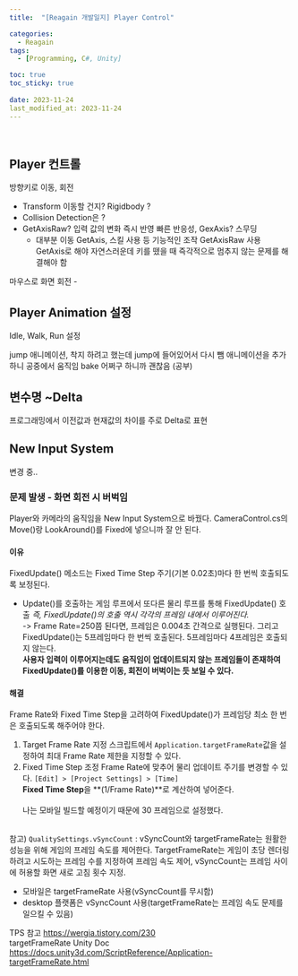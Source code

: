 ```yaml
---
title:  "[Reagain 개발일지] Player Control"

categories:
  - Reagain
tags:
  - [Programming, C#, Unity]

toc: true
toc_sticky: true
 
date: 2023-11-24
last_modified_at: 2023-11-24
---
```

<br>

## Player 컨트롤

방향키로 이동, 회전
 - Transform 이동할 건지? Rigidbody ?
 - Collision Detection은 ?
 - GetAxisRaw? 입력 값의 변화 즉시 반영 빠른 반응성, GexAxis? 스무딩
    - 대부분 이동 GetAxis, 스킬 사용 등 기능적인 조작 GetAxisRaw 사용
GetAxis로 해야 자연스러운데 키를 뗐을 때 즉각적으로 멈추지 않는 문제를 해결해야 함

마우스로 화면 회전 - 

## Player Animation 설정

Idle, Walk, Run 설정

jump 애니메이션, 착지 하려고 했는데 jump에 들어있어서 다시 뺌
애니메이션을 추가하니 공중에서 움직임 bake 어쩌구 하니까 괜찮음 (공부)

## 변수명 ~Delta

프로그래밍에서 이전값과 현재값의 차이를 주로 Delta로 표현

## New Input System
변경 중..
### 문제 발생 - 화면 회전 시 버벅임
Player와 카메라의 움직임을 New Input System으로 바꿨다.
CameraControl.cs의 Move()랑 LookAround()를 Fixed에 넣으니까 잘 안 된다.

#### 이유
FixedUpdate() 메소드는 Fixed Time Step 주기(기본 0.02초)마다 한 번씩 호출되도록 보정된다.
- Update()를 호출하는 게임 루프에서 또다른 물리 루프를 통해 FixedUpdate() 호출
*즉, FixedUpdate()의 호출 역시 각각의 프레임 내에서 이루어진다.*<br>
-> Frame Rate=250쯤 된다면, 프레임은 0.004초 간격으로 실행된다. 그리고 FixedUpdate()는 5프레임마다 한 번씩 호출된다. 5프레임마다 4프레임은 호출되지 않는다.<br>
**사용자 입력이 이루어지는데도 움직임이 업데이트되지 않는 프레임들이 존재하여 FixedUpdate()를 이용한 이동, 회전이 버벅이는 듯 보일 수 있다.**

#### 해결
Frame Rate와 Fixed Time Step을 고려하여 FixedUpdate()가 프레임당 최소 한 번은 호출되도록 해주어야 한다.
1. Target Frame Rate 지정
스크립트에서 `Application.targetFrameRate`값을 설정하여 최대 Frame Rate 제한을 지정할 수 있다.
2. Fixed Time Step 조정
Frame Rate에 맞추어 물리 업데이트 주기를 변경할 수 있다.
`[Edit] > [Project Settings] > [Time]`<br>
**Fixed Time Step**을 **(1/Frame Rate)**로 계산하여 넣어준다.
<br><br>
나는 모바일 빌드할 예정이기 때문에 30 프레임으로 설정했다.<br><br>

참고) `QualitySettings.vSyncCount` : vSyncCount와 targetFrameRate는 원활한 성능을 위해 게임의 프레임 속도를 제어한다. TargetFrameRate는 게임이 초당 렌더링하려고 시도하는 프레임 수를 지정하여 프레임 속도 제어, vSyncCount는 프레임 사이에 허용할 화면 새로 고침 횟수 지정. 
- 모바일은 targetFrameRate 사용(vSyncCount를 무시함)
- desktop 플랫폼은 vSyncCount 사용(targetFrameRate는 프레임 속도 문제를 일으킬 수 있음)


TPS 참고 https://wergia.tistory.com/230<br>
targetFrameRate Unity Doc https://docs.unity3d.com/ScriptReference/Application-targetFrameRate.html

